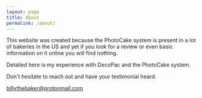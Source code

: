 ```yaml
---
layout: page
title: About
permalink: /about/
---
```


This website was created because the PhotoCake system is present in a lot of bakeries in the US and yet if you look for a review or even basic information on it online you will find nothing. 

Detailed here is my experience with DecoPac and the PhotoCake system. 

Don't hesitate to reach out and have your testimonial heard. 

billythebaker@protonmail.com